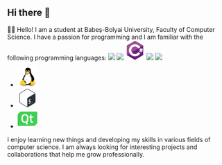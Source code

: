 ## Hi there 👋

👨‍🎓 Hello! I am a student at Babeș-Bolyai University, Faculty of Computer Science. I have a passion for programming and I am familiar with the following programming languages:
 <img src="https://camo.githubusercontent.com/426246ecfbf5e82767ee2187408f56a40cbb96e7e6edbfe65e333bca6945d02c/68747470733a2f2f696d672e69636f6e73382e636f6d2f3f73697a653d3130302669643d343036373026666f726d61743d706e6726636f6c6f723d303030303030" width="45"> <img src="https://camo.githubusercontent.com/cca412efea961d6d8a5729d02fab5d71a0cec3bd04b813707ca02c4dff78b124/68747470733a2f2f637265617a696c6c612d73746f72652e667261312e6469676974616c6f6365616e7370616365732e636f6d2f69636f6e732f333235363439382f66696c652d747970652d6370702d69636f6e2d6d642e706e67" width="45"> <img src="https://raw.githubusercontent.com/devicons/devicon/master/icons/csharp/csharp-original.svg" width="45"> <img src="https://camo.githubusercontent.com/ee88d3d57e1b7b084c184c5a1688a22f5abed6f541dc2921c687d5eb906e9ea2/68747470733a2f2f696d672e69636f6e73382e636f6d2f3f73697a653d3130302669643d313336373926666f726d61743d706e6726636f6c6f723d303030303030" width="45"> <img src="https://camo.githubusercontent.com/1d71e3522536364cde334c6e58762e93c171d23eee6ebf18495a0999c820be88/68747470733a2f2f696d672e69636f6e73382e636f6d2f3f73697a653d3130302669643d313334343126666f726d61743d706e6726636f6c6f723d303030303030" width="45">

- <img src="https://raw.githubusercontent.com/devicons/devicon/master/icons/linux/linux-original.svg" width="45">
- <img src="https://raw.githubusercontent.com/devicons/devicon/master/icons/bash/bash-original.svg" width="45">
- <img src="https://raw.githubusercontent.com/devicons/devicon/master/icons/qt/qt-original.svg" width="45">


I enjoy learning new things and developing my skills in various fields of computer science. I am always looking for interesting projects and collaborations that help me grow professionally.
